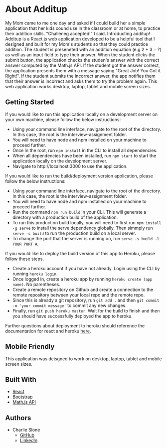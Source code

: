# About Additup

My Mom came to me one day and asked if I could build her a simple application that her kids cound use in the classroom or at home, to practice their addition skills. "Challeneg accepted!" I said. Introducting additup! Additup is a React.js web application developed to be a helpful tool that I designed and built for my Mom's students so that they could practice addition. The student is preseneted with an addition equation (e.g 2 + 3 = ?) as well as an input field to type their answer. When the student clicks the submit button, the application checks the studen's answer with the correct answer computed by the Math.js API. If the student got the answer correct, the application presents them with a message saying "Great Job! You Got it Right!". If the student submits the incorrect answer, the app notifies them that their answer is incorrect and asks them to try the problem again. This web application works desktop, laptop, tablet and mobile screen sizes.

## Getting Started

If you would like to run this application locally on a development server on your own machine, please follow the below instructions:

* Using your command line interface, navigate to the root of the directory. In this case, the root is the interview-assignment folder.
* You will need to have node and npm installed on your machine to proceed further.
* Once in the root, run `npm install` in the CLI to install all dependencies.
* When all dependencies have been installed, run `npm start` to start the application locally on the development server.
* Navigate to http://localhost:3000 to use the application. 

If you would like to run the build/deployment version application, please follow the below instructions:

* Using your command line interface, navigate to the root of the directory. In this case, the root is the interview-assignment folder.
* You will need to have node and npm installed on your machine to proceed further.
* Run the command `npm run build` in your CLI. This will generate a directory with a production build of the application.
* To run this production build locally, you will need to first run `npm install -g serve` to install the serve dependency globally. Then simmply run `serve -s build` to run the production build on a local server.
* To change the port that the server is running on, run `serve -s build -l YOUR PORT #`.

If you would like to deploy the build version of this app to Heroku, please follow these steps.

* Create a heroku account if you have not already. Login using the CLI by running `heroku login`.
* Once logged in, create a heroku app by running `heroku create (app name)`. No parentheses.
* Create a remote repository on Github and create a connection to the remote repository between your local repo and the remote repo.
* Since this is already a git repository, run `git add .` and then `git commit -m 'your commit message'` to commit any new changes.
* Finally, run `git push heroku master`. Wait for the build to finish and then you should have successfully deployed the app to heroku.

Further questions about deployment to heroku should reference the documentation for react and heroku [here](https://create-react-app.dev/docs/deployment/#heroku).


## Mobile Friendly

This application was deisgned to work on desktop, laptop, tablet and mobile screen sizes.

## Built With

* [React](https://reactjs.org/)
* [Bootstrap](https://bootstrap.com)
* [Math.js API](https://api.mathjs.org/)

## Authors

* Charlie Slone
    * [GitHub](https://github.com/ctslone)
    * [LinkedIn](https://www.linkedin.com/in/charlie-slone-704311a9/)